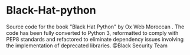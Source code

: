 # Black-Hat-python

Source code for the book "Black Hat Python" by Ox Web Moroccan . The code has been fully converted to Python 3, reformatted to comply with PEP8 standards and refactored to eliminate dependency issues involving the implementation of deprecated libraries.
@Black Security Team 
